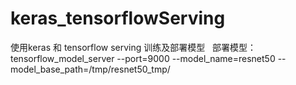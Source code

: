 # keras_tensorflowServing
使用keras 和 tensorflow serving 训练及部署模型  
部署模型：tensorflow_model_server --port=9000 --model_name=resnet50 --model_base_path=/tmp/resnet50_tmp/

